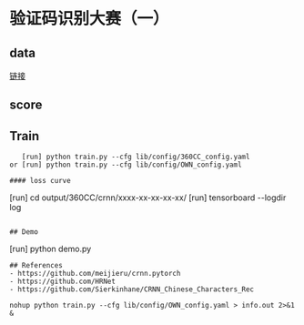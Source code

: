 # 验证码识别大赛（一）
## data
[链接](https://god.yanxishe.com/66)
## score

## Train
```
   [run] python train.py --cfg lib/config/360CC_config.yaml
or [run] python train.py --cfg lib/config/OWN_config.yaml
```
```
#### loss curve

```
   [run] cd output/360CC/crnn/xxxx-xx-xx-xx-xx/
   [run] tensorboard --logdir log
```

## Demo
```
   [run] python demo.py 
```
## References
- https://github.com/meijieru/crnn.pytorch
- https://github.com/HRNet
- https://github.com/Sierkinhane/CRNN_Chinese_Characters_Rec

nohup python train.py --cfg lib/config/OWN_config.yaml > info.out 2>&1 &  




